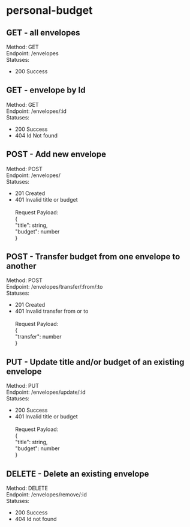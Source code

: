# personal-budget
## GET -  all envelopes
Method: GET <br> 
Endpoint: /envelopes <br> 
Statuses:
- 200 Success

## GET -  envelope by Id
Method: GET <br> 
Endpoint: /envelopes/:id <br>
Statuses:
- 200 Success
- 404 Id Not found

## POST -  Add new envelope
Method: POST <br> 
Endpoint: /envelopes/ <br>
Statuses:
- 201 Created
- 401 Invalid title or budget <br> <br>
Request Payload: <br>
{ <br>
  "title": string, <br>
  "budget": number <br>
} <br>

## POST -  Transfer budget from one envelope to another
Method: POST <br> 
Endpoint: /envelopes/transfer/:from/:to <br>
Statuses:
- 201 Created
- 401 Invalid transfer from or to <br> <br>
Request Payload: <br>
{ <br>
  "transfer": number <br>
} <br>

## PUT  - Update title and/or budget of an existing envelope
Method: PUT <br> 
Endpoint: /envelopes/update/:id <br>
Statuses:
- 200 Success
- 401 Invalid title or budget <br> <br>
Request Payload: <br>
{ <br>
  "title": string, <br>
  "budget": number <br>
} <br>

## DELETE - Delete an existing envelope
Method: DELETE <br> 
Endpoint: /envelopes/remove/:id <br>
Statuses:
- 200 Success
- 404 Id not found <br>

